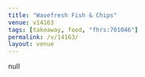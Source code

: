 ```yaml
---
title: "Wavefresh Fish & Chips"
venue: v14163
tags: [takeaway, food, "fhrs:701046"]
permalink: /v/14163/
layout: venue
---
```

null